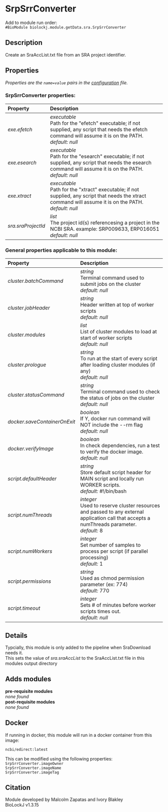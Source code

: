# SrpSrrConverter
Add to module run order:                    
`#BioModule biolockj.module.getData.sra.SrpSrrConverter`

## Description 
Create an SraAccList.txt file from an SRA project identifier.

## Properties 
*Properties are the `name=value` pairs in the [configuration](../../../Configuration#properties) file.*                   

### SrpSrrConverter properties: 
| Property| Description |
| :--- | :--- |
| *exe.efetch* | _executable_ <br>Path for the "efetch" executable; if not supplied, any script that needs the efetch command will assume it is on the PATH.<br>*default:*  *null* |
| *exe.esearch* | _executable_ <br>Path for the "esearch" executable; if not supplied, any script that needs the esearch command will assume it is on the PATH.<br>*default:*  *null* |
| *exe.xtract* | _executable_ <br>Path for the "xtract" executable; if not supplied, any script that needs the xtract command will assume it is on the PATH.<br>*default:*  *null* |
| *sra.sraProjectId* | _list_ <br>The project id(s) referencesing a project in the NCBI SRA. example: SRP009633, ERP016051<br>*default:*  *null* |

### General properties applicable to this module: 
| Property| Description |
| :--- | :--- |
| *cluster.batchCommand* | _string_ <br>Terminal command used to submit jobs on the cluster<br>*default:*  *null* |
| *cluster.jobHeader* | _string_ <br>Header written at top of worker scripts<br>*default:*  *null* |
| *cluster.modules* | _list_ <br>List of cluster modules to load at start of worker scripts<br>*default:*  *null* |
| *cluster.prologue* | _string_ <br>To run at the start of every script after loading cluster modules (if any)<br>*default:*  *null* |
| *cluster.statusCommand* | _string_ <br>Terminal command used to check the status of jobs on the cluster<br>*default:*  *null* |
| *docker.saveContainerOnExit* | _boolean_ <br>If Y, docker run command will NOT include the --rm flag<br>*default:*  *null* |
| *docker.verifyImage* | _boolean_ <br>In check dependencies, run a test to verify the docker image.<br>*default:*  *null* |
| *script.defaultHeader* | _string_ <br>Store default script header for MAIN script and locally run WORKER scripts.<br>*default:*  #!/bin/bash |
| *script.numThreads* | _integer_ <br>Used to reserve cluster resources and passed to any external application call that accepts a numThreads parameter.<br>*default:*  8 |
| *script.numWorkers* | _integer_ <br>Set number of samples to process per script (if parallel processing)<br>*default:*  1 |
| *script.permissions* | _string_ <br>Used as chmod permission parameter (ex: 774)<br>*default:*  770 |
| *script.timeout* | _integer_ <br>Sets # of minutes before worker scripts times out.<br>*default:*  *null* |

## Details 
Typcially, this module is only added to the pipeline when SraDownload needs it.<br>
This sets the value of *sra.sraAccList* to the SraAccList.txt file in this modules output directory

## Adds modules 
**pre-requisite modules**                    
*none found*                   
**post-requisite modules**                    
*none found*                   

## Docker 
If running in docker, this module will run in a docker container from this image:<br>
```
ncbi/edirect:latest
```
This can be modified using the following properties:<br>
`SrpSrrConverter.imageOwner`<br>
`SrpSrrConverter.imageName`<br>
`SrpSrrConverter.imageTag`<br>

## Citation 
Module developed by Malcolm Zapatas and Ivory Blakley                   
BioLockJ v1.3.15

